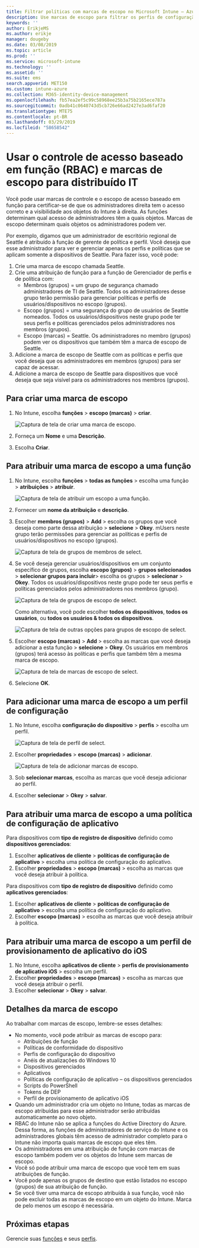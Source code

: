 ```yaml
---
title: Filtrar políticas com marcas de escopo no Microsoft Intune – Azure | Microsoft Docs
description: Use marcas de escopo para filtrar os perfis de configuração para funções específicas.
keywords: ''
author: ErikjeMS
ms.author: erikje
manager: dougeby
ms.date: 03/08/2019
ms.topic: article
ms.prod: ''
ms.service: microsoft-intune
ms.technology: ''
ms.assetid: ''
ms.suite: ems
search.appverid: MET150
ms.custom: intune-azure
ms.collection: M365-identity-device-management
ms.openlocfilehash: fb57ea2ef5c99c58968ee25b3a75b2165ece787a
ms.sourcegitcommit: 0adb41c0640743d5cb726e66ad2427e3ad6faf20
ms.translationtype: MTE75
ms.contentlocale: pt-BR
ms.lasthandoff: 03/29/2019
ms.locfileid: "58658542"
---
```

# <a name="use-role-based-access-control-rbac-and-scope-tags-for-distributed-it"></a>Usar o controle de acesso baseado em função (RBAC) e marcas de escopo para distribuído IT

Você pode usar marcas de controle e o escopo de acesso baseado em função para certificar-se de que os administradores direita tem o acesso correto e a visibilidade aos objetos do Intune à direita. As funções determinam qual acesso de administradores têm a quais objetos. Marcas de escopo determinam quais objetos os administradores podem ver.

Por exemplo, digamos que um administrador de escritório regional de Seattle é atribuído à função de gerente de política e perfil. Você deseja que esse administrador para ver e gerenciar apenas os perfis e políticas que se aplicam somente a dispositivos de Seattle. Para fazer isso, você pode:

1. Crie uma marca de escopo chamada Seattle.
2. Crie uma atribuição de função para a função de Gerenciador de perfis e de política com: 
    - Membros (grupos) = um grupo de segurança chamado administradores de TI de Seattle. Todos os administradores desse grupo terão permissão para gerenciar políticas e perfis de usuários/dispositivos no escopo (grupos).
    - Escopo (grupos) = uma segurança do grupo de usuários de Seattle nomeados. Todos os usuários/dispositivos neste grupo pode ter seus perfis e políticas gerenciados pelos administradores nos membros (grupos). 
    - Escopo (marcas) = Seattle. Os administradores no membro (grupos) podem ver os dispositivos que também têm a marca de escopo de Seattle.
3. Adicione a marca de escopo de Seattle com as políticas e perfis que você deseja que os administradores em membros (grupos) para ser capaz de acessar.
4. Adicione a marca de escopo de Seattle para dispositivos que você deseja que seja visível para os administradores nos membros (grupos). 


## <a name="to-create-a-scope-tag"></a>Para criar uma marca de escopo

1. No Intune, escolha **funções** > **escopo (marcas)** > **criar**.

    ![Captura de tela de criar uma marca de escopo.](./media/scope-tags/create-scope-tag.png)

2. Forneça um **Nome** e uma **Descrição**.
3. Escolha **Criar**.

## <a name="to-assign-a-scope-tag-to-a-role"></a>Para atribuir uma marca de escopo a uma função

1. No Intune, escolha **funções** > **todas as funções** > escolha uma função > **atribuições** > **atribuir**.

    ![Captura de tela de atribuir um escopo a uma função.](./media/scope-tags/assign-scope-to-role.png)

2. Fornecer um **nome da atribuição** e **descrição**.
3. Escolher **membros (grupos)** > **Add** > escolha os grupos que você deseja como parte dessa atribuição > **selecione**  >   **Okey**. mUsers neste grupo terão permissões para gerenciar as políticas e perfis de usuários/dispositivos no escopo (grupos).

    ![Captura de tela de grupos de membros de select.](./media/scope-tags/select-member-groups.png)

4. Se você deseja gerenciar usuários/dispositivos em um conjunto específico de grupos, escolha **escopo (grupos)** > **grupos selecionados** > **selecionar grupos para incluir**> escolha os grupos > **selecionar** > **Okey**. Todos os usuários/dispositivos neste grupo pode ter seus perfis e políticas gerenciados pelos administradores nos membros (grupo).

    ![Captura de tela de grupos de escopo de select.](./media/scope-tags/select-scope-groups.png)

    Como alternativa, você pode escolher **todos os dispositivos**, **todos os usuários**, ou **todos os usuários & todos os dispositivos**.

    ![Captura de tela de outras opções para grupos de escopo de select.](./media/scope-tags/scope-group-other-options.png)
    
5. Escolher **escopo (marcas)** > **Add** > escolha as marcas que você deseja adicionar a esta função > **selecione** > **Okey**. Os usuários em membros (grupos) terá acesso às políticas e perfis que também têm a mesma marca de escopo.

    ![Captura de tela de marcas de escopo de select.](./media/scope-tags/select-scope-tags.png)

6. Selecione **OK**. 

## <a name="to-add-a-scope-tag-to-a-configuration-profile"></a>Para adicionar uma marca de escopo a um perfil de configuração
1. No Intune, escolha **configuração do dispositivo** > **perfis** > escolha um perfil.

    ![Captura de tela de perfil de select.](./media/scope-tags/choose-profile.png)

2. Escolher **propriedades** > **escopo (marcas)** > **adicionar**.

    ![Captura de tela de adicionar marcas de escopo.](./media/scope-tags/add-scope-tags.png)

3. Sob **selecionar marcas**, escolha as marcas que você deseja adicionar ao perfil.
4. Escolher **selecionar** > **Okey** > **salvar**.

## <a name="to-assign-a-scope-tag-to-an-app-configuration-policy"></a>Para atribuir uma marca de escopo a uma política de configuração de aplicativo
Para dispositivos com **tipo de registro de dispositivo** definido como **dispositivos gerenciados**:
1. Escolher **aplicativos de cliente** > **políticas de configuração de aplicativo** > escolha uma política de configuração do aplicativo.
2. Escolher **propriedades** > **escopo (marcas)** > escolha as marcas que você deseja atribuir à política.

Para dispositivos com **tipo de registro de dispositivo** definido como **aplicativos gerenciados**:
1. Escolher **aplicativos de cliente** > **políticas de configuração de aplicativo** > escolha uma política de configuração do aplicativo.
2. Escolher **escopo (marcas)** > escolha as marcas que você deseja atribuir à política.


## <a name="to-assign-a-scope-tag-to-an-ios-app-provisioning-profile"></a>Para atribuir uma marca de escopo a um perfil de provisionamento de aplicativo do iOS
1. No Intune, escolha **aplicativos de cliente** > **perfis de provisionamento de aplicativo iOS** > escolha um perfil.
2. Escolher **propriedades** > **escopo (marcas)** > escolha as marcas que você deseja atribuir o perfil.
3. Escolher **selecionar** > **Okey** > **salvar**.

## <a name="scope-tag-details"></a>Detalhes da marca de escopo
Ao trabalhar com marcas de escopo, lembre-se esses detalhes:

- No momento, você pode atribuir as marcas de escopo para:
    - Atribuições de função
    - Políticas de conformidade do dispositivo
    - Perfis de configuração do dispositivo
    - Anéis de atualizações do Windows 10
    - Dispositivos gerenciados
    - Aplicativos
    - Políticas de configuração de aplicativo – os dispositivos gerenciados
    - Scripts do PowerShell
    - Tokens de DEP
    - Perfil de provisionamento de aplicativo iOS
- Quando um administrador cria um objeto no Intune, todas as marcas de escopo atribuídas para esse administrador serão atribuídas automaticamente ao novo objeto.
- RBAC do Intune não se aplica a funções do Active Directory do Azure. Dessa forma, as funções de administradores de serviço do Intune e os administradores globais têm acesso de administrador completo para o Intune não importa quais marcas de escopo que eles têm.
- Os administradores em uma atribuição de função com marcas de escopo também podem ver os objetos do Intune sem marcas de escopo.
- Você só pode atribuir uma marca de escopo que você tem em suas atribuições de função.
- Você pode apenas os grupos de destino que estão listados no escopo (grupos) de sua atribuição de função.
- Se você tiver uma marca de escopo atribuída à sua função, você não pode excluir todas as marcas de escopo em um objeto do Intune. Marca de pelo menos um escopo é necessária.

## <a name="next-steps"></a>Próximas etapas

Gerencie suas [funções](role-based-access-control.md) e seus [perfis](device-profile-assign.md).
